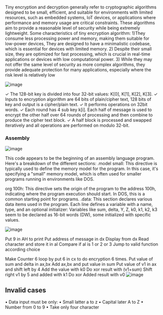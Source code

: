 Tiny encryption and decryption generally refer to cryptographic  algorithms designed to be small, efficient, and suitable for  environments with limited resources, such as embedded systems, 
IoT devices, or applications where performance and memory usage are critical constraints. These algorithms aim to provide a reasonable level of security while being extremely lightweight.
Some characteristics of tiny encryption algorithm:
1)They consume less processing power and memory, making them suitable for low-power devices, They are designed to 
have a minimalistic codebase, which is essential for devices with limited memory.
2) Despite their small size, they are optimized for fast processing, which is crucial in real-time applications or devices with low computational power.
3) While they may not offer the same level of security as more complex algorithms, they provide adequate protection for 
many applications, especially where the risk level is relatively low


![image](https://github.com/AbdelrahmanKhaled826/TEA/assets/66374409/a338dd15-d3eb-4c8d-874f-c50340d6f724)


✓ The 128-bit key is divided into four 32-bit values: K[0], K[1],  K[2], K[3].
✓ Inputs to encryption algorithm are 64 bits of plain/cipher text, 128 bits of key and output is a cipher/plain text.
✓ It performs operations on 32bit words.
✓ Each round has 4 sub key k[i]. Each half of message is used to encrypt the other half over 64 rounds of processing and then combine to produce the cipher text block.
✓ A half block is processed and swapped iteratively and all operations are performed on modulo 32-bit.





### Assembly

![image](https://github.com/AbdelrahmanKhaled826/TEA/assets/66374409/5d45c5e1-15ab-4b90-ae5f-bbbca4f12a5f)

This code appears to be the beginning of an assembly language program. 
Here's a breakdown of the different sections:
.model small: This directive is typically used to define the memory model for the program. In this case, it's specifying a "small" memory model, 
which is often used for smaller programs running in environments like DOS.

org 100h: This directive sets the origin of the program to the address 100h, 
indicating where the program execution should start. In DOS, this is a common starting point for programs.
.data: This section declares various data items used in the program. 
Each line defines a variable with a name, type, and an optional initializer:
Variables like sum, delta, Y, Z, k0, k1, k2, k3 seem to be declared as 16-bit words (DW), some initialized with specific values.


![image](https://github.com/AbdelrahmanKhaled826/TEA/assets/66374409/f72cfc36-9c79-49f9-8500-d9100acb5a0d)

Put 9 in AH to print
Put address of  message in dx
Display from dx
Read character and store it in al
Compare if al is 1 or 2 or 3
Jump to valid function according choice 

Make Counter 6 loop by put 6 in cx to do encryption 6 times.
Put value of sum and delta in ax,bx
Add ax,bx and put value in sum
Put value of v1 in ax and shift left by 4
Add the value with k0
Do xor result with (v1+sum)
Shift right  v1 by 5 and added with k1 
Do xor 
Added result with v0
![image](https://github.com/AbdelrahmanKhaled826/TEA/assets/66374409/c1acf955-8580-4869-948d-3d2226f9bc8d)




## Invalid cases
• Data input must be only:
• Small latter a to z
• Capital later A to Z 
• Number from 0 to 9 
• Take only four character 
